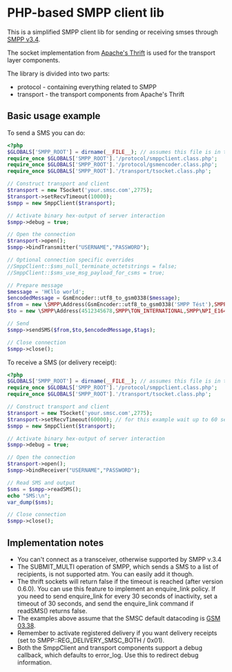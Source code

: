 PHP-based SMPP client lib
=============

This is a simplified SMPP client lib for sending or receiving smses through [SMPP v3.4](http://www.smsforum.net/SMPP_v3_4_Issue1_2.zip).

The socket implementation from [Apache's Thrift](http://thrift.apache.org/) is used for the transport layer components. 

The library is divided into two parts:

 - protocol - containing everything related to SMPP
 - transport - the transport components from Apache's Thrift

Basic usage example
-----

To send a SMS you can do:

``` php
<?php
$GLOBALS['SMPP_ROOT'] = dirname(__FILE__); // assumes this file is in the root
require_once $GLOBALS['SMPP_ROOT'].'/protocol/smppclient.class.php';
require_once $GLOBALS['SMPP_ROOT'].'/protocol/gsmencoder.class.php';
require_once $GLOBALS['SMPP_ROOT'].'/transport/tsocket.class.php';

// Construct transport and client
$transport = new TSocket('your.smsc.com',2775);
$transport->setRecvTimeout(10000);
$smpp = new SmppClient($transport);

// Activate binary hex-output of server interaction
$smpp->debug = true;

// Open the connection
$transport->open();
$smpp->bindTransmitter("USERNAME","PASSWORD");

// Optional connection specific overrides
//SmppClient::$sms_null_terminate_octetstrings = false;
//SmppClient::$sms_use_msg_payload_for_csms = true;

// Prepare message
$message = 'H€llo world';
$encodedMessage = GsmEncoder::utf8_to_gsm0338($message);
$from = new \SMPP\Address(GsmEncoder::utf8_to_gsm0338('SMPP Tést'),SMPP\TON_ALPHANUMERIC);
$to = new \SMPP\Address(4512345678,SMPP\TON_INTERNATIONAL,SMPP\NPI_E164);

// Send
$smpp->sendSMS($from,$to,$encodedMessage,$tags);

// Close connection
$smpp->close();
```

To receive a SMS (or delivery receipt):

``` php
<?php
$GLOBALS['SMPP_ROOT'] = dirname(__FILE__); // assumes this file is in the root
require_once $GLOBALS['SMPP_ROOT'].'/protocol/smppclient.class.php';
require_once $GLOBALS['SMPP_ROOT'].'/transport/tsocket.class.php';

// Construct transport and client
$transport = new TSocket('your.smsc.com',2775);
$transport->setRecvTimeout(60000); // for this example wait up to 60 seconds for data
$smpp = new SmppClient($transport);

// Activate binary hex-output of server interaction
$smpp->debug = true;

// Open the connection
$transport->open();
$smpp->bindReceiver("USERNAME","PASSWORD");

// Read SMS and output
$sms = $smpp->readSMS();
echo "SMS:\n";
var_dump($sms);

// Close connection
$smpp->close();
```

Implementation notes
-----

 - You can't connect as a transceiver, otherwise supported by SMPP v.3.4
 - The SUBMIT_MULTI operation of SMPP, which sends a SMS to a list of recipients, is not supported atm. You can easily add it though.
 - The thrift sockets will return false if the timeout is reached (after version 0.6.0). 
   You can use this feature to implement an enquire_link policy. If you need to send enquire_link for every 30 seconds of inactivity, 
   set a timeout of 30 seconds, and send the enquire_link command if readSMS() returns false.
 - The examples above assume that the SMSC default datacoding is [GSM 03.38](http://en.wikipedia.org/wiki/GSM_03.38).
 - Remember to activate registered delivery if you want delivery receipts (set to SMPP::REG_DELIVERY_SMSC_BOTH / 0x01).
 - Both the SmppClient and transport components support a debug callback, which defaults to error_log. Use this to redirect debug information.